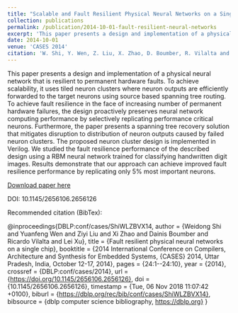 ```yaml
---
title: "Scalable and Fault Resilient Physical Neural Networks on a Single Chip"
collection: publications
permalink: /publication/2014-10-01-fault-resilient-neural-networks
excerpt: 'This paper presents a design and implementation of a physical neural network that is resilient to permanent hardware faults.'
date: 2014-10-01
venue: 'CASES 2014'
citation: 'W. Shi, Y. Wen, Z. Liu, X. Zhao, D. Boumber, R. Vilalta and L. Xu, “Scalable and Fault Resilient Physical Neural Networks on a Single Chip”, CASES 2014'
---
```


This paper presents a design and implementation of a physical neural network that is resilient to permanent hardware faults. To achieve scalability, it uses tiled neuron clusters where neuron outputs are efficiently forwarded to the target neurons using source based spanning tree routing. To achieve fault resilience in the face of increasing number of permanent hardware failures, the design proactively preserves neural network computing performance by selectively replicating performance critical neurons. Furthermore, the paper presents a spanning tree recovery solution that mitigates disruption to distribution of neuron outputs caused by failed neuron clusters. The proposed neuron cluster design is implemented in Verilog. We studied the fault resilience performance of the described design using a RBM neural network trained for classifying handwritten digit images. Results demonstrate that our approach can achieve improved fault resilience performance by replicating only 5% most important neurons.

[Download paper here](https://www.uh.edu/~rvilalta/papers/2014/caes14.pdf)

DOI: 10.1145/2656106.2656126


Recommended citation (BibTex): 

@inproceedings{DBLP:conf/cases/ShiWLZBVX14,
  author    = {Weidong Shi and
               Yuanfeng Wen and
               Ziyi Liu and
               Xi Zhao and
               Dainis Boumber and
               Ricardo Vilalta and
               Lei Xu},
  title     = {Fault resilient physical neural networks on a single chip},
  booktitle = {2014 International Conference on Compilers, Architecture and Synthesis
               for Embedded Systems, {CASES} 2014, Uttar Pradesh, India, October
               12-17, 2014},
  pages     = {24:1--24:10},
  year      = {2014},
  crossref  = {DBLP:conf/cases/2014},
  url       = {https://doi.org/10.1145/2656106.2656126},
  doi       = {10.1145/2656106.2656126},
  timestamp = {Tue, 06 Nov 2018 11:07:42 +0100},
  biburl    = {https://dblp.org/rec/bib/conf/cases/ShiWLZBVX14},
  bibsource = {dblp computer science bibliography, https://dblp.org}
}

